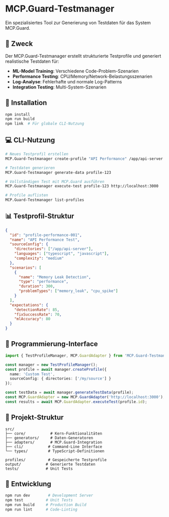 # MCP.Guard-Testmanager

Ein spezialisiertes Tool zur Generierung von Testdaten für das System MCP.Guard.

## 🎯 Zweck

Der MCP.Guard-Testmanager erstellt strukturierte Testprofile und generiert realistische Testdaten für:
- **ML-Model Training**: Verschiedene Code-Problem-Szenarien
- **Performance Testing**: CPU/Memory/Network-Belastungsszenarien  
- **Log-Analyse**: Fehlerhafte und normale Log-Patterns
- **Integration Testing**: Multi-System-Szenarien

## 🚀 Installation

```bash
npm install
npm run build
npm link  # Für globale CLI-Nutzung
```

## 💻 CLI-Nutzung

```bash
# Neues Testprofil erstellen
MCP.Guard-Testmanager create-profile "API Performance" /app/api-server medium

# Testdaten generieren
MCP.Guard-Testmanager generate-data profile-123

# Vollständigen Test mit MCP.Guard ausführen
MCP.Guard-Testmanager execute-test profile-123 http://localhost:3000

# Profile auflisten
MCP.Guard-Testmanager list-profiles
```

## 📊 Testprofil-Struktur

```json
{
  "id": "profile-performance-001",
  "name": "API Performance Test",
  "sourceConfig": {
    "directories": ["/app/api-server"],
    "languages": ["typescript", "javascript"],
    "complexity": "medium"
  },
  "scenarios": [
    {
      "name": "Memory Leak Detection",
      "type": "performance",
      "duration": 300,
      "problemTypes": ["memory_leak", "cpu_spike"]
    }
  ],
  "expectations": {
    "detectionRate": 85,
    "fixSuccessRate": 70,
    "mlAccuracy": 80
  }
}
```

## 🔧 Programmierung-Interface

```typescript
import { TestProfileManager, MCP.GuardAdapter } from 'MCP.Guard-Testmanager';

const manager = new TestProfileManager();
const profile = await manager.createProfile({
  name: 'Custom Test',
  sourceConfig: { directories: ['/my/source'] }
});

const testData = await manager.generateTestData(profile);
const MCP.GuardAdapter = new MCP.GuardAdapter('http://localhost:3000');
const results = await MCP.GuardAdapter.executeTest(profile.id);
```

## 📁 Projekt-Struktur

```
src/
├── core/           # Kern-Funktionalitäten
├── generators/     # Daten-Generatoren
├── adapters/       # MCP.Guard-Integration
├── cli/           # Command-Line Interface
└── types/         # TypeScript-Definitionen

profiles/          # Gespeicherte Testprofile
output/           # Generierte Testdaten
tests/            # Unit Tests
```

## 🧪 Entwicklung

```bash
npm run dev        # Development Server
npm test          # Unit Tests
npm run build     # Production Build
npm run lint      # Code-Linting
```
